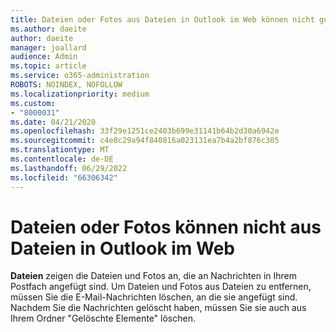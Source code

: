 ```yaml
---
title: Dateien oder Fotos aus Dateien in Outlook im Web können nicht gelöscht werden.
ms.author: daeite
author: daeite
manager: joallard
audience: Admin
ms.topic: article
ms.service: o365-administration
ROBOTS: NOINDEX, NOFOLLOW
ms.localizationpriority: medium
ms.custom:
- "8000031"
ms.date: 04/21/2020
ms.openlocfilehash: 33f29e1251ce2403b699e31141b64b2d30a6942e
ms.sourcegitcommit: c4e8c29a94f840816a023131ea7b4a2bf876c305
ms.translationtype: MT
ms.contentlocale: de-DE
ms.lasthandoff: 06/29/2022
ms.locfileid: "66306342"
---
```

# <a name="cant-delete-files-or-photos-from-files-in-outlook-on-the-web"></a>Dateien oder Fotos können nicht aus Dateien in Outlook im Web

**Dateien** zeigen die Dateien und Fotos an, die an Nachrichten in Ihrem Postfach angefügt sind. Um Dateien und Fotos aus Dateien zu entfernen, müssen Sie die E-Mail-Nachrichten löschen, an die sie angefügt sind. Nachdem Sie die Nachrichten gelöscht haben, müssen Sie sie auch aus Ihrem Ordner "Gelöschte Elemente" löschen.